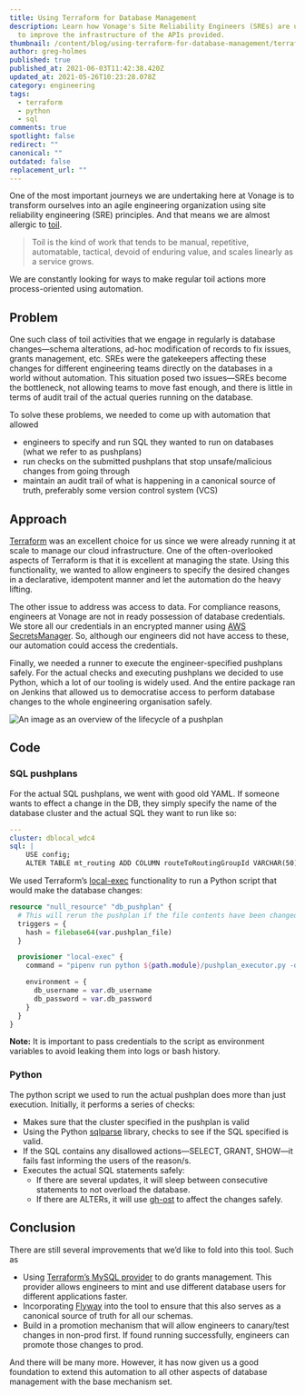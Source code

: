 ```yaml
---
title: Using Terraform for Database Management
description: Learn how Vonage's Site Reliability Engineers (SREs) are using Toil
  to improve the infrastructure of the APIs provided.
thumbnail: /content/blog/using-terraform-for-database-management/terraform_database-management_1200x600.png
author: greg-holmes
published: true
published_at: 2021-06-03T11:42:38.420Z
updated_at: 2021-05-26T10:23:28.078Z
category: engineering
tags:
  - terraform
  - python
  - sql
comments: true
spotlight: false
redirect: ""
canonical: ""
outdated: false
replacement_url: ""
---
```

One of the most important journeys we are undertaking here at Vonage is to transform ourselves into an agile engineering organization using site reliability engineering (SRE) principles. And that means we are almost allergic to [toil](https://sre.google/sre-book/eliminating-toil/).

> Toil is the kind of work that tends to be manual, repetitive, automatable, tactical, devoid of enduring value, and scales linearly as a service grows.

We are constantly looking for ways to make regular toil actions more process-oriented using automation.

## Problem

One such class of toil activities that we engage in regularly is database changes—schema alterations, ad-hoc modification of records to fix issues, grants management, etc. SREs were the gatekeepers affecting these changes for different engineering teams directly on the databases in a world without automation. This situation posed two issues—SREs become the bottleneck, not allowing teams to move fast enough, and there is little in terms of audit trail of the actual queries running on the database.

To solve these problems, we needed to come up with automation that allowed

* engineers to specify and run SQL they wanted to run on databases (what we refer to as pushplans)
* run checks on the submitted pushplans that stop unsafe/malicious changes from going through
* maintain an audit trail of what is happening in a canonical source of truth, preferably some version control system (VCS)

## Approach

[Terraform](https://www.terraform.io/) was an excellent choice for us since we were already running it at scale to manage our cloud infrastructure. One of the often-overlooked aspects of Terraform is that it is excellent at managing the state. Using this functionality, we wanted to allow engineers to specify the desired changes in a declarative, idempotent manner and let the automation do the heavy lifting.

The other issue to address was access to data. For compliance reasons, engineers at Vonage are not in ready possession of database credentials. We store all our credentials in an encrypted manner using [AWS SecretsManager](https://aws.amazon.com/secrets-manager/). So, although our engineers did not have access to these, our automation could access the credentials.

Finally, we needed a runner to execute the engineer-specified pushplans safely. For the actual checks and executing pushplans we decided to use Python, which a lot of our tooling is widely used. And the entire package ran on Jenkins that allowed us to democratise access to perform database changes to the whole engineering organisation safely.

![An image as an overview of the lifecycle of a pushplan](/content/blog/using-terraform-for-database-management/db_pushplans-overview.png)

## Code

### SQL pushplans

For the actual SQL pushplans, we went with good old YAML. If someone wants to effect a change in the DB, they simply specify the name of the database cluster and the actual SQL they want to run like so:

```yaml
---
cluster: dblocal_wdc4
sql: |
    USE config;
    ALTER TABLE mt_routing ADD COLUMN routeToRoutingGroupId VARCHAR(50) NULL DEFAULT NULL AFTER routeToTargetGroupId;
```

We used Terraform’s [local-exec](https://www.terraform.io/docs/language/resources/provisioners/local-exec.html) functionality to run a Python script that would make the database changes:

```tf
resource "null_resource" "db_pushplan" {
  # This will rerun the pushplan if the file contents have been changed
  triggers = {
    hash = filebase64(var.pushplan_file)
  }

  provisioner "local-exec" {
    command = "pipenv run python ${path.module}/pushplan_executor.py -d ${var.db_host} -p ${var.db_port} -f ${var.pushplan_file}"

    environment = {
      db_username = var.db_username
      db_password = var.db_password
    }
  }
}
```

**Note:** It is important to pass credentials to the script as environment variables to avoid leaking them into logs or bash history.

### Python

The python script we used to run the actual pushplan does more than just execution. Initially, it performs a series of checks:

* Makes sure that the cluster specified in the pushplan is valid
* Using the Python [sqlparse](https://github.com/andialbrecht/sqlparse) library, checks to see if the SQL specified is valid.
* If the SQL contains any disallowed actions—SELECT, GRANT, SHOW—it fails fast informing the users of the reason/s.
* Executes the actual SQL statements safely:
  * If there are several updates, it will sleep between consecutive statements to not overload the database.
  * If there are ALTERs, it will use [gh-ost](https://github.com/github/gh-ost) to affect the changes safely.

## Conclusion

There are still several improvements that we’d like to fold into this tool. Such as

* Using [Terraform’s MySQL provider](https://www.terraform.io/docs/providers/mysql/index.html) to do grants management. This provider allows engineers to mint and use different database users for different applications faster.
* Incorporating [Flyway](https://flywaydb.org/) into the tool to ensure that this also serves as a canonical source of truth for all our schemas.
* Build in a promotion mechanism that will allow engineers to canary/test changes in non-prod first. If found running successfully, engineers can promote those changes to prod.

And there will be many more. However, it has now given us a good foundation to extend this automation to all other aspects of database management with the base mechanism set.



